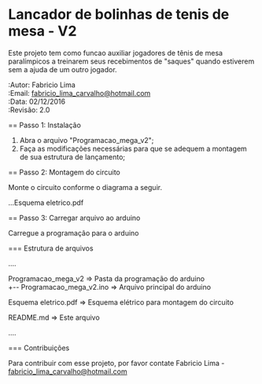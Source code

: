 # Lancador de bolinhas de tenis de mesa - V2
Este projeto tem como funcao auxiliar jogadores de tênis de mesa paralímpicos a treinarem seus recebimentos de "saques" quando estiverem sem a ajuda de um outro jogador.

:Autor: Fabricio Lima </br>
:Email: fabricio_lima_carvalho@hotmail.com </br>
:Data: 02/12/2016 </br>
:Revisão: 2.0 </br>

== Passo 1: Instalação

1. Abra o arquivo "Programacao_mega_v2";
2. Faça as modificações necessárias para que se adequem a montagem de sua estrutura de lançamento;

== Passo 2: Montagem do circuito

Monte o circuito conforme o diagrama a seguir.

...Esquema eletrico.pdf

== Passo 3: Carregar arquivo ao arduino

Carregue a programação para o arduino

=== Estrutura de arquivos

....

 Programacao_mega_v2          => Pasta da programação do arduino </br>
 +-- Programacao_mega_v2.ino  => Arquivo principal do arduino 
 
 Esquema eletrico.pdf         => Esquema elétrico para montagem do circuito
 
 README.md                    => Este arquivo
 
....

=== Contribuições

Para contribuir com esse projeto, por favor contate Fabricio Lima - fabricio_lima_carvalho@hotmail.com
